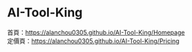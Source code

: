 # AI-Tool-King
首頁：https://alanchou0305.github.io/AI-Tool-King/Homepage </br>
定價頁：https://alanchou0305.github.io/AI-Tool-King/Pricing
